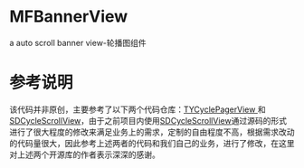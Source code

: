 # MFBannerView
 a auto scroll banner view-轮播图组件

# 参考说明
该代码并非原创，主要参考了以下两个代码仓库：[TYCyclePagerView
](https://github.com/12207480/TYCyclePagerView)和[SDCycleScrollView](https://github.com/gsdios/SDCycleScrollView)，由于之前项目内使用[SDCycleScrollView](https://github.com/gsdios/SDCycleScrollView)通过源码的形式进行了很大程度的修改来满足业务上的需求，定制的自由程度不高，根据需求改动的代码量很大，因此参考上述两者的代码和我们自己的业务，进行了修改，在这里对上述两个开源库的作者表示深深的感谢。

